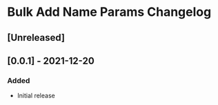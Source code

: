# Bulk Add Name Params Changelog

## [Unreleased]

## [0.0.1] - 2021-12-20
### Added
- Initial release
